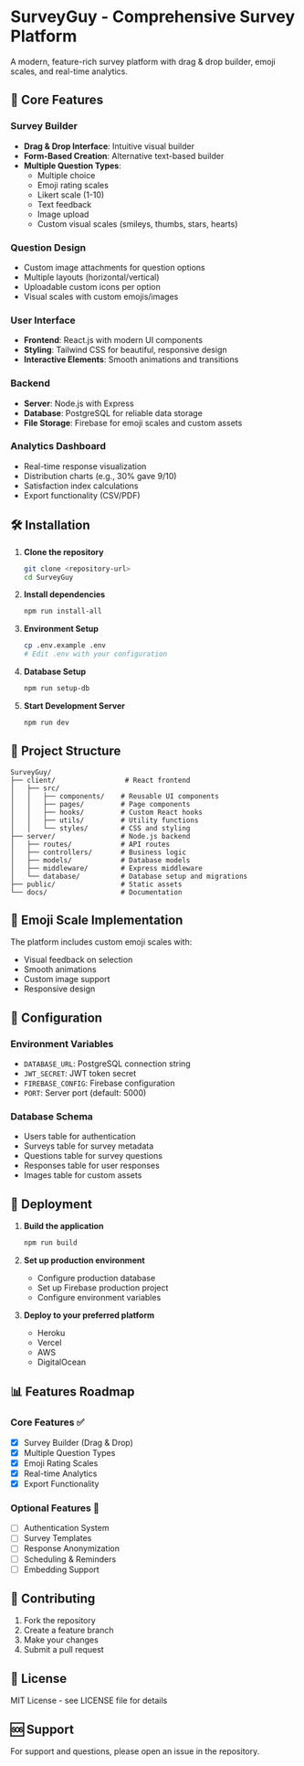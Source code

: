 # SurveyGuy - Comprehensive Survey Platform

A modern, feature-rich survey platform with drag & drop builder, emoji scales, and real-time analytics.

## 🚀 Core Features

### Survey Builder
- **Drag & Drop Interface**: Intuitive visual builder
- **Form-Based Creation**: Alternative text-based builder
- **Multiple Question Types**:
  - Multiple choice
  - Emoji rating scales
  - Likert scale (1-10)
  - Text feedback
  - Image upload
  - Custom visual scales (smileys, thumbs, stars, hearts)

### Question Design
- Custom image attachments for question options
- Multiple layouts (horizontal/vertical)
- Uploadable custom icons per option
- Visual scales with custom emojis/images

### User Interface
- **Frontend**: React.js with modern UI components
- **Styling**: Tailwind CSS for beautiful, responsive design
- **Interactive Elements**: Smooth animations and transitions

### Backend
- **Server**: Node.js with Express
- **Database**: PostgreSQL for reliable data storage
- **File Storage**: Firebase for emoji scales and custom assets

### Analytics Dashboard
- Real-time response visualization
- Distribution charts (e.g., 30% gave 9/10)
- Satisfaction index calculations
- Export functionality (CSV/PDF)

## 🛠️ Installation

1. **Clone the repository**
   ```bash
   git clone <repository-url>
   cd SurveyGuy
   ```

2. **Install dependencies**
   ```bash
   npm run install-all
   ```

3. **Environment Setup**
   ```bash
   cp .env.example .env
   # Edit .env with your configuration
   ```

4. **Database Setup**
   ```bash
   npm run setup-db
   ```

5. **Start Development Server**
   ```bash
   npm run dev
   ```

## 📁 Project Structure

```
SurveyGuy/
├── client/                 # React frontend
│   ├── src/
│   │   ├── components/    # Reusable UI components
│   │   ├── pages/         # Page components
│   │   ├── hooks/         # Custom React hooks
│   │   ├── utils/         # Utility functions
│   │   └── styles/        # CSS and styling
├── server/                # Node.js backend
│   ├── routes/            # API routes
│   ├── controllers/       # Business logic
│   ├── models/            # Database models
│   ├── middleware/        # Express middleware
│   └── database/          # Database setup and migrations
├── public/                # Static assets
└── docs/                  # Documentation
```

## 🎨 Emoji Scale Implementation

The platform includes custom emoji scales with:
- Visual feedback on selection
- Smooth animations
- Custom image support
- Responsive design

## 🔧 Configuration

### Environment Variables
- `DATABASE_URL`: PostgreSQL connection string
- `JWT_SECRET`: JWT token secret
- `FIREBASE_CONFIG`: Firebase configuration
- `PORT`: Server port (default: 5000)

### Database Schema
- Users table for authentication
- Surveys table for survey metadata
- Questions table for survey questions
- Responses table for user responses
- Images table for custom assets

## 🚀 Deployment

1. **Build the application**
   ```bash
   npm run build
   ```

2. **Set up production environment**
   - Configure production database
   - Set up Firebase production project
   - Configure environment variables

3. **Deploy to your preferred platform**
   - Heroku
   - Vercel
   - AWS
   - DigitalOcean

## 📊 Features Roadmap

### Core Features ✅
- [x] Survey Builder (Drag & Drop)
- [x] Multiple Question Types
- [x] Emoji Rating Scales
- [x] Real-time Analytics
- [x] Export Functionality

### Optional Features 🔄
- [ ] Authentication System
- [ ] Survey Templates
- [ ] Response Anonymization
- [ ] Scheduling & Reminders
- [ ] Embedding Support

## 🤝 Contributing

1. Fork the repository
2. Create a feature branch
3. Make your changes
4. Submit a pull request

## 📄 License

MIT License - see LICENSE file for details

## 🆘 Support

For support and questions, please open an issue in the repository. 